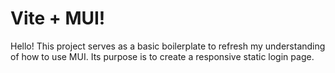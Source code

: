 # Vite + MUI!

Hello! This project serves as a basic boilerplate to refresh my understanding of how to use MUI. Its purpose is to create a responsive static login page.
